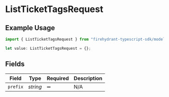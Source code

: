 # ListTicketTagsRequest

## Example Usage

```typescript
import { ListTicketTagsRequest } from "firehydrant-typescript-sdk/models/operations";

let value: ListTicketTagsRequest = {};
```

## Fields

| Field              | Type               | Required           | Description        |
| ------------------ | ------------------ | ------------------ | ------------------ |
| `prefix`           | *string*           | :heavy_minus_sign: | N/A                |
